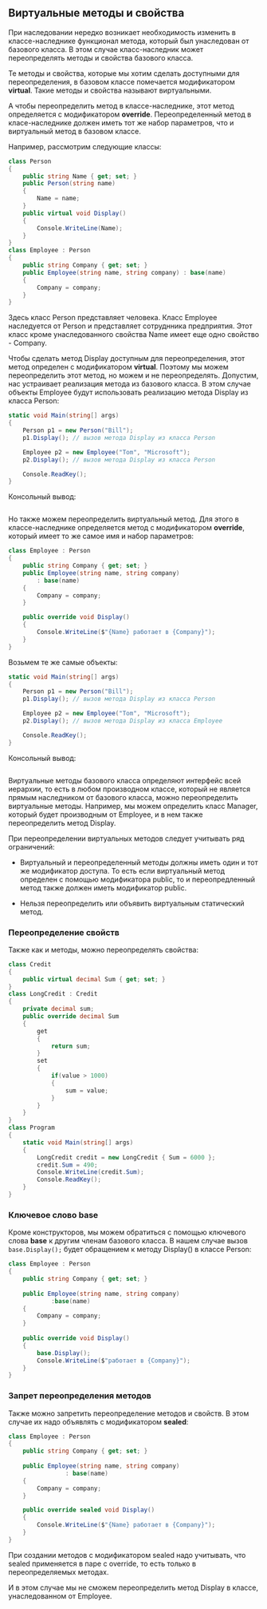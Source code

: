 ## Виртуальные методы и свойства

При наследовании нередко возникает необходимость изменить в классе-наследнике функционал метода, который был унаследован 
от базового класса. В этом случае класс-наследник может переопределять методы и свойства базового класса.

Те методы и свойства, которые мы хотим сделать доступными для переопределения, в базовом классе помечается модификатором **virtual**. 
Такие методы и свойства называют виртуальными.

А чтобы переопределить метод в классе-наследнике, этот метод определяется с модификатором **override**. 
Переопределенный метод в класе-наследнике должен иметь тот же набор параметров, что и виртуальный метод в базовом классе.

Например, рассмотрим следующие классы:

```cs
class Person
{
    public string Name { get; set; }
    public Person(string name)
    {
        Name = name;
    }
    public virtual void Display()
    {
        Console.WriteLine(Name);
    }
}
class Employee : Person
{
    public string Company { get; set; }
    public Employee(string name, string company) : base(name)
    {
        Company = company;
    }
}
```

Здесь класс Person представляет человека. Класс Employee наследуется от Person и представляет сотруднника предприятия. Этот класс кроме 
унаследованного свойства Name имеет еще одно свойство - Company.

Чтобы сделать метод Display доступным для переопределения, этот метод определен с модификатором **virtual**. Поэтому мы можем переопределить этот метод, но можем и не переопределять. 
Допустим, нас устраивает реализация метода из базового класса. В этом случае объекты Employee будут использовать реализацию метода Display из класса Person:

```cs
static void Main(string[] args)
{
    Person p1 = new Person("Bill");
    p1.Display(); // вызов метода Display из класса Person

    Employee p2 = new Employee("Tom", "Microsoft");
    p2.Display(); // вызов метода Display из класса Person

    Console.ReadKey();
}
```

Консольный вывод:

```

```

Но также можем переопределить виртуальный метод. Для этого в классе-наследнике определяется метод с модификатором **override**, 
который имеет то же самое имя и набор параметров:

```cs
class Employee : Person
{
    public string Company { get; set; }
    public Employee(string name, string company)
        : base(name)
    {
        Company = company;
    }

    public override void Display()
    {
        Console.WriteLine($"{Name} работает в {Company}");
    }
}
```

Возьмем те же самые объекты:

```cs
static void Main(string[] args)
{
    Person p1 = new Person("Bill");
    p1.Display(); // вызов метода Display из класса Person

    Employee p2 = new Employee("Tom", "Microsoft");
    p2.Display(); // вызов метода Display из класса Employee

    Console.ReadKey();
}
```

Консольный вывод:

```

```

Виртуальные методы базового класса определяют интерфейс всей иерархии, то есть в любом производном классе, который не является прямым наследником от 
базового класса, можно переопределить виртуальные методы. Например, мы можем определить класс Manager, который будет производным от Employee, и в нем также переопределить 
метод Display.

При переопределении виртуальных методов следует учитывать ряд ограничений:

- Виртуальный и переопределенный методы должны иметь один и тот же модификатор доступа. То есть если виртуальный метод определен с помощью модификатора 
public, то и переопредленный метод также должен иметь модификатор public.

- Нельзя переопределить или объявить виртуальным статический метод.

### Переопределение свойств

Также как и методы, можно переопределять свойства:

```cs
class Credit
{
    public virtual decimal Sum { get; set; }
}
class LongCredit : Credit
{
    private decimal sum;
    public override decimal Sum
    {
        get
        {
            return sum;
        }
        set
        {
            if(value > 1000)
            {
                sum = value;
            }
        }
    }
}
class Program
{
    static void Main(string[] args)
    {
        LongCredit credit = new LongCredit { Sum = 6000 };
        credit.Sum = 490;
        Console.WriteLine(credit.Sum);
        Console.ReadKey();
    }
}
```

### Ключевое слово base

Кроме конструкторов, мы можем обратиться с помощью ключевого слова **base** к другим членам базового класса. 
В нашем случае вызов `base.Display();` будет обращением к методу Display() в классе Person:

```cs
class Employee : Person
{
    public string Company { get; set; }
 
    public Employee(string name, string company)
            :base(name)
    {
        Company = company;
    }
 
    public override void Display()
    {
        base.Display();
        Console.WriteLine($"работает в {Company}");
    }
}
```

### Запрет переопределения методов

Также можно запретить переопределение методов и свойств. В этом случае их надо объявлять с модификатором **sealed**:

```cs
class Employee : Person
{
    public string Company { get; set; }
 
    public Employee(string name, string company)
                : base(name)
    {
        Company = company;
    }

    public override sealed void Display()
    {
        Console.WriteLine($"{Name} работает в {Company}");
    }
}
```

При создании методов с модификатором sealed надо учитывать, что sealed применяется в паре с override, то есть только в переопределяемых методах.

И в этом случае мы не сможем переопределить метод Display в классе, унаследованном от Employee.

